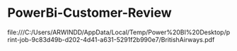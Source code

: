 # PowerBi-Customer-Review
file:///C:/Users/ARWINDD/AppData/Local/Temp/Power%20BI%20Desktop/print-job-9c83d49b-d202-4d41-a631-5291f2b990e7/BritishAirways.pdf
